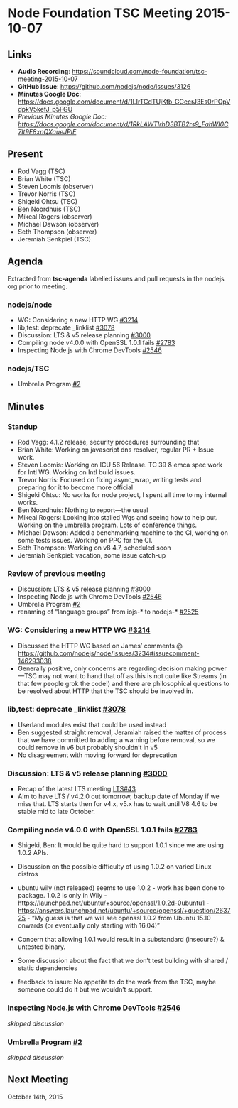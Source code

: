 # Node Foundation TSC Meeting 2015-10-07

## Links

* **Audio Recording**: https://soundcloud.com/node-foundation/tsc-meeting-2015-10-07
* **GitHub Issue**: https://github.com/nodejs/node/issues/3126
* **Minutes Google Doc**: https://docs.google.com/document/d/1LIrTCdTUjKtb_GGecrJ3Es0rPOpVdpkV5kefJ_p5FGU
* _Previous Minutes Google Doc: <https://docs.google.com/document/d/1RkLAWTIrhD3BTB2rs9_FahWI0C7lt9F8xnQXaueJPIE>_

## Present

* Rod Vagg (TSC)
* Brian White (TSC)
* Steven Loomis (observer)
* Trevor Norris (TSC)
* Shigeki Ohtsu (TSC)
* Ben Noordhuis (TSC)
* Mikeal Rogers (observer)
* Michael Dawson (observer)
* Seth Thompson (observer)
* Jeremiah Senkpiel (TSC)

## Agenda

Extracted from **tsc-agenda** labelled issues and pull requests in the nodejs org prior to meeting.

### nodejs/node

* WG: Considering a new HTTP WG [#3214](https://github.com/nodejs/node/issues/3214)
* lib,test: deprecate _linklist [#3078](https://github.com/nodejs/node/pull/3078)
* Discussion: LTS & v5 release planning [#3000](https://github.com/nodejs/node/issues/3000)
* Compiling node v4.0.0 with OpenSSL 1.0.1 fails [#2783](https://github.com/nodejs/node/issues/2783)
* Inspecting Node.js with Chrome DevTools [#2546](https://github.com/nodejs/node/issues/2546)

### nodejs/TSC

* Umbrella Program [#2](https://github.com/nodejs/TSC/pull/2)

## Minutes

### Standup

* Rod Vagg: 4.1.2 release, security procedures surrounding that
* Brian White: Working on javascript dns resolver, regular PR + Issue work.
* Steven Loomis: Working on ICU 56 Release. TC 39 & emca spec work for Intl WG. Working on Intl build issues.
* Trevor Norris: Focused on fixing async_wrap, writing tests and preparing for it to become more official
* Shigeki Ohtsu: No works for node project, I spent all time to my internal works.
* Ben Noordhuis: Nothing to report—the usual
* Mikeal Rogers: Looking into stalled Wgs and seeing how to help out. Working on the umbrella program. Lots of conference things.
* Michael Dawson: Added a benchmarking machine to the CI, working on some tests issues. Working on PPC for the CI.
* Seth Thompson: Working on v8 4.7, scheduled soon
* Jeremiah Senkpiel: vacation, some issue catch-up

### Review of previous meeting

* Discussion: LTS & v5 release planning [#3000](https://github.com/nodejs/node/issues/3000)
* Inspecting Node.js with Chrome DevTools [#2546](https://github.com/nodejs/node/issues/2546)
* Umbrella Program [#2](https://github.com/nodejs/TSC/pull/2)
* renaming of “language groups” from iojs-\* to nodejs-\* [#2525](https://github.com/nodejs/node/issues/2525)


### WG: Considering a new HTTP WG [#3214](https://github.com/nodejs/node/issues/3214)

* Discussed the HTTP WG based on James’ comments @ https://github.com/nodejs/node/issues/3234#issuecomment-146293038
* Generally positive, only concerns are regarding decision making power—TSC may not want to hand that off as this is not quite like Streams (in that few people grok the code!) and there are philosophical questions to be resolved about HTTP that the TSC should be involved in.

### lib,test: deprecate _linklist [#3078](https://github.com/nodejs/node/pull/3078)

* Userland modules exist that could be used instead
* Ben suggested straight removal, Jeramiah raised the matter of process that we have committed to adding a warning before removal, so we could remove in v6 but probably shouldn’t in v5
* No disagreement with moving forward for deprecation

### Discussion: LTS & v5 release planning [#3000](https://github.com/nodejs/node/issues/3000)

* Recap of the latest LTS meeting [LTS#43](https://github.com/nodejs/LTS/issues/43)
* Aim to have LTS / v4.2.0 out tomorrow, backup date of Monday if we miss that. LTS starts then for v4.x, v5.x has to wait until V8 4.6 to be stable mid to late October.

### Compiling node v4.0.0 with OpenSSL 1.0.1 fails [#2783](https://github.com/nodejs/node/issues/2783)

* Shigeki, Ben: It would be quite hard to support 1.0.1 since we are using 1.0.2 APIs.

* Discussion on the possible difficulty of using 1.0.2 on varied Linux distros

* ubuntu wily (not released) seems to use 1.0.2 - work has been done to package.  1.0.2 is only in Wily - https://launchpad.net/ubuntu/+source/openssl/1.0.2d-0ubuntu1 - https://answers.launchpad.net/ubuntu/+source/openssl/+question/263725 - “My guess is that we will see openssl 1.0.2 from Ubuntu 15.10 onwards (or eventually only starting with 16.04)”

* Concern that allowing 1.0.1 would result in a substandard (insecure?) & untested binary.

* Some discussion about the fact that we don’t test building with shared / static dependencies

* feedback to issue: No appetite to do the work from the TSC, maybe someone could do it but we wouldn’t support.

### Inspecting Node.js with Chrome DevTools [#2546](https://github.com/nodejs/node/issues/2546)

_skipped discussion_

### Umbrella Program [#2](https://github.com/nodejs/TSC/pull/2)

_skipped discussion_

## Next Meeting

October 14th, 2015

